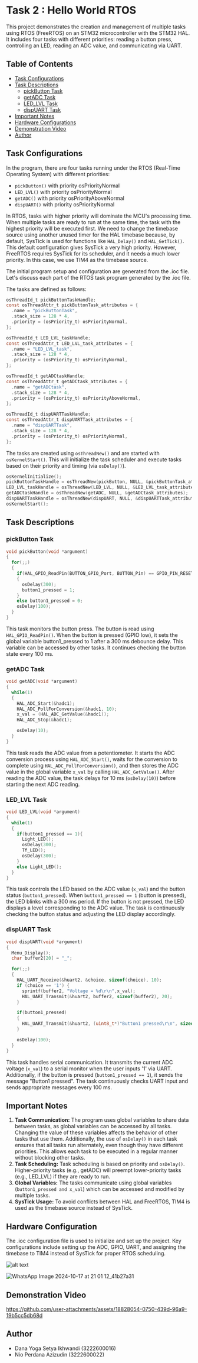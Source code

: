 # Task 2 : Hello World RTOS

This project demonstrates the creation and management of multiple tasks using RTOS (FreeRTOS) on an STM32 microcontroller with the STM32 HAL. It includes four tasks with different priorities: reading a button press, controlling an LED, reading an ADC value, and communicating via UART.

## Table of Contents

- [Task Configurations](#task-configurations)
- [Task Descriptions](#task-descriptions)
  - [pickButton Task](#pickbutton-task)
  - [getADC Task](#getadc-task)
  - [LED_LVL Task](#led_lvl-task)
  - [dispUART Task](#dispuart-task)
- [Important Notes](#important-notes)
- [Hardware Configurations](#hardware-configuration)
- [Demonstration Video](#demonstration-video)
- [Author](#author)

## Task Configurations

In the program, there are four tasks running under the RTOS (Real-Time Operating System) with different priorities:

- `pickButton()` with priority osPriorityNormal
- `LED_LVL()` with priority osPriorityNormal
- `getADC()` with priority osPriorityAboveNormal
- `dispUART()` with priority osPriorityNormal

In RTOS, tasks with higher priority will dominate the MCU's processing time. When multiple tasks are ready to run at the same time, the task with the highest priority will be executed first. We need to change the timebase source using another unused timer for the HAL timebase because, by default, SysTick is used for functions like `HAL_Delay()` and `HAL_GetTick()`. This default configuration gives SysTick a very high priority. However, FreeRTOS requires SysTick for its scheduler, and it needs a much lower priority. In this case, we use TIM4 as the timebase source.

The initial program setup and configuration are generated from the .ioc file. Let's discuss each part of the RTOS task program generated by the .ioc file.

The tasks are defined as follows:

```c
osThreadId_t pickButtonTaskHandle;
const osThreadAttr_t pickButtonTask_attributes = {
  .name = "pickButtonTask",
  .stack_size = 128 * 4,
  .priority = (osPriority_t) osPriorityNormal,
};

osThreadId_t LED_LVL_taskHandle;
const osThreadAttr_t LED_LVL_task_attributes = {
  .name = "LED_LVL_task",
  .stack_size = 128 * 4,
  .priority = (osPriority_t) osPriorityNormal,
};

osThreadId_t getADCtaskHandle;
const osThreadAttr_t getADCtask_attributes = {
  .name = "getADCtask",
  .stack_size = 128 * 4,
  .priority = (osPriority_t) osPriorityAboveNormal,
};

osThreadId_t dispUARTTaskHandle;
const osThreadAttr_t dispUARTTask_attributes = {
  .name = "dispUARTTask",
  .stack_size = 128 * 4,
  .priority = (osPriority_t) osPriorityNormal,
};
```

The tasks are created using `osThreadNew()` and are started with `osKernelStart()`. This will initialize the task scheduler and execute tasks based on their priority and timing (via `osDelay()`).

```c
osKernelInitialize();
pickButtonTaskHandle = osThreadNew(pickButton, NULL, &pickButtonTask_attributes);
LED_LVL_taskHandle = osThreadNew(LED_LVL, NULL, &LED_LVL_task_attributes);
getADCtaskHandle = osThreadNew(getADC, NULL, &getADCtask_attributes);
dispUARTTaskHandle = osThreadNew(dispUART, NULL, &dispUARTTask_attributes);
osKernelStart();
```

## Task Descriptions

### pickButton Task

```c
void pickButton(void *argument)
{
  for(;;)
  {
    if(HAL_GPIO_ReadPin(BUTTON_GPIO_Port, BUTTON_Pin) == GPIO_PIN_RESET)
    {
      osDelay(300);
      button1_pressed = 1;
    }
    else button1_pressed = 0;
    osDelay(100);
  }
}
```

This task monitors the button press. The button is read using `HAL_GPIO_ReadPin()`. When the button is pressed (GPIO low), it sets the global variable button1_pressed to 1 after a 300 ms debounce delay. This variable can be accessed by other tasks. It continues checking the button state every 100 ms.

### getADC Task

```c
void getADC(void *argument)
{
  while(1)
  {
    HAL_ADC_Start(&hadc1);
    HAL_ADC_PollForConversion(&hadc1, 10);
    x_val = (HAL_ADC_GetValue(&hadc1));
    HAL_ADC_Stop(&hadc1);

    osDelay(10);
  }
}
```

This task reads the ADC value from a potentiometer. It starts the ADC conversion process using `HAL_ADC_Start()`, waits for the conversion to complete using `HAL_ADC_PollForConversion()`, and then stores the ADC value in the global variable `x_val` by calling `HAL_ADC_GetValue()`. After reading the ADC value, the task delays for 10 ms (`osDelay(10)`) before starting the next ADC reading.

### LED_LVL Task

```c
void LED_LVL(void *argument)
{
  while(1)
  {
    if(button1_pressed == 1){
      Light_LED();
      osDelay(300);
      Tf_LED();
      osDelay(300);
    }
    else Light_LED();
  }
}
```

This task controls the LED based on the ADC value (`x_val`) and the button status (`button1_pressed`). When `button1_pressed == 1` (button is pressed), the LED blinks with a 300 ms period. If the button is not pressed, the LED displays a level corresponding to the ADC value. The task is continuously checking the button status and adjusting the LED display accordingly.

### dispUART Task

```c
void dispUART(void *argument)
{
  Menu_Display();
  char buffer2[20] = "_";

  for(;;)
  {
    HAL_UART_Receive(&huart2, &choice, sizeof(choice), 10);
    if (choice == '1') {
      sprintf(buffer2, "Voltage = %d\r\n",x_val);
      HAL_UART_Transmit(&huart2, buffer2, sizeof(buffer2), 20);
    }

    if(button1_pressed)
    {
      HAL_UART_Transmit(&huart2, (uint8_t*)"Button1 pressed\r\n", sizeof("Button1 pressed\r\n"), 10);
    }

    osDelay(100);
  }
}
```

This task handles serial communication. It transmits the current ADC voltage (`x_val`) to a serial monitor when the user inputs '1' via UART. Additionally, if the button is pressed (`button1_pressed == 1`), it sends the message "Button1 pressed". The task continuously checks UART input and sends appropriate messages every 100 ms.

## Important Notes
1. **Task Communication:** The program uses global variables to share data between tasks, as global variables can be accessed by all tasks. Changing the value of these variables affects the behavior of other tasks that use them. Additionally, the use of `osDelay()` in each task ensures that all tasks run alternately, even though they have different priorities. This allows each task to be executed in a regular manner without blocking other tasks.
2. **Task Scheduling:** Task scheduling is based on priority and `osDelay()`. Higher-priority tasks (e.g., getADC) will preempt lower-priority tasks (e.g., LED_LVL) if they are ready to run.
3. **Global Variables:** The tasks communicate using global variables (`button1_pressed and x_val`) which can be accessed and modified by multiple tasks.
4. **SysTick Usage:** To avoid conflicts between HAL and FreeRTOS, TIM4 is used as the timebase source instead of SysTick.


## Hardware Configuration
The .ioc configuration file is used to initialize and set up the project. Key configurations include setting up the ADC, GPIO, UART, and assigning the timebase to TIM4 instead of SysTick for proper RTOS scheduling.

![alt text](https://github.com/yogadana/Real-Time-Operating-System-Subject/blob/main/task2_Hello_World_RTOS/ioc.png?raw=true "ioc")

![WhatsApp Image 2024-10-17 at 21 01 12_41b27a31](https://github.com/user-attachments/assets/4245ddae-e164-4c1f-95f7-ef10a7236669)


## Demonstration Video

https://github.com/user-attachments/assets/18828054-0750-439d-96a9-19b5cc5db68d


## Author
- Dana Yoga Setya Ikhwandi (3222600016)
- Nio Perdana Azizudin (3222600022)
